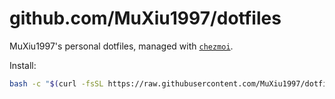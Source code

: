 # github.com/MuXiu1997/dotfiles

MuXiu1997's personal dotfiles, managed with [`chezmoi`](https://github.com/twpayne/chezmoi).

Install:

```bash
bash -c "$(curl -fsSL https://raw.githubusercontent.com/MuXiu1997/dotfiles/main/install.sh)"
```
